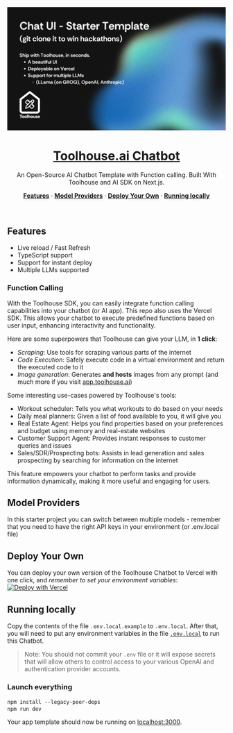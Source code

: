 <a href="https://toolhouse.ai/">
  <img alt="Toolhouse.ai AI chatbot." src="app/(chat)/template-header.png">
  <h1 align="center">Toolhouse.ai Chatbot</h1>
</a>

<p align="center">
  An Open-Source AI Chatbot Template with Function calling. Built With Toolhouse and AI SDK on Next.js.
</p>

<p align="center">
  <a href="#features"><strong>Features</strong></a> ·
  <a href="#model-providers"><strong>Model Providers</strong></a> ·
  <a href="#deploy-your-own"><strong>Deploy Your Own</strong></a> ·
  <a href="#running-locally"><strong>Running locally</strong></a>
</p>
<br/>

## Features

- Live reload / Fast Refresh
- TypeScript support
- Support for instant deploy
- Multiple LLMs supported

### Function Calling

With the Toolhouse SDK, you can easily integrate function calling capabilities into your chatbot (or AI app).
This repo also uses the Vercel SDK.
This allows your chatbot to execute predefined functions based on user input, enhancing interactivity and functionality.

Here are some superpowers that Toolhouse can give your LLM, in **1 click**:

- _Scraping_: Use tools for scraping various parts of the internet
- _Code Execution_: Safely execute code in a virtual environment and return the executed code to it
- _Image generation_: Generates **and hosts** images from any prompt
  (and much more if you visit [app.toolhouse.ai](https://app.toolhouse.ai))

Some interesting use-cases powered by Toolhouse's tools:

- Workout scheduler: Tells you what workouts to do based on your needs
- Daily meal planners: Given a list of food available to you, it will give you
- Real Estate Agent: Helps you find properties based on your preferences and budget using memory and real-estate websites
- Customer Support Agent: Provides instant responses to customer queries and issues
- Sales/SDR/Prospecting bots: Assists in lead generation and sales prospecting by searching for information on the internet

This feature empowers your chatbot to perform tasks and provide information dynamically, making it more useful and engaging for users.

## Model Providers

In this starter project you can switch between multiple models - remember that you need to have the right API keys in your environment (or .env.local file)

## Deploy Your Own

You can deploy your own version of the Toolhouse Chatbot to Vercel with one click, and _remember to set your environment variables_:
[![Deploy with Vercel](https://vercel.com/button)](https://vercel.com/new/clone?repository-url=https%3A%2F%2Fgithub.com%2Ftoolhouse%2Fai-chatbot}])

## Running locally

Copy the contents of the file `.env.local.example` to `.env.local`.
After that, you will need to put any environment variables in the file [`.env.local`](.env.local) to run this Chatbot.

> Note: You should not commit your `.env` file or it will expose secrets that will allow others to control access to your various OpenAI and authentication provider accounts.

### Launch everything

```
npm install --legacy-peer-deps
npm run dev
```

Your app template should now be running on [localhost:3000](http://localhost:3000/).

